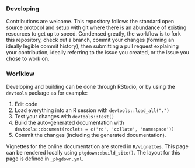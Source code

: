 ### Developing

Contributions are welcome. This repository follows the standard open source protocol and setup with git where there is an abundance of existing resources to get up to speed. Condensed greatly, the workflow is to fork this repository, check out a branch, commit your changes (forming an ideally legible commit history), then submitting a pull request explaining your contribution, ideally referring to the issue you created, or the issue you chose to work on.


### Worfklow

Developing and building can be done through RStudio, or by using the `devtools` package as for example:

1. Edit code
2. Load everything into an R session with `devtools::load_all(".")`
3. Test your changes with `devtools::test()`
3. Build the auto-generated documentation with `devtools::document(roclets = c('rd', 'collate', 'namespace'))`
4. Commit the changes (including the generated documentation).

Vignettes for the online documentation are stored in `R/vignettes`. This page can be rendered locally using `pkgdown::build_site()`. The layout for this page is defined in `_pkgdown.yml`.
